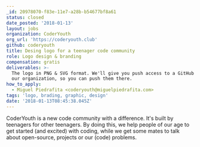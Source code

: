 ```yaml
---
_id: 20978070-f83e-11e7-a28b-b54677bf8a61
status: closed
date_posted: '2018-01-13'
layout: jobs
organization: CoderYouth
org_url: 'https://coderyouth.club'
github: coderyouth
title: Desing logo for a teenager code community
role: Logo design & branding
compensation: gratis
deliverables: >-
  The logo in PNG & SVG format. We'll give you push access to a GitHub repo in
  our organization, so you can push them there.
how_to_apply:
  - Miguel Piedrafita <coderyouth@miguelpiedrafita.com>
tags: 'logo, brading, graphic, design'
date: '2018-01-13T08:45:38.045Z'
---
```

CoderYouth is a new code community with a difference. It's built by teenagers for other teenagers. By doing this, we help people of our age to get started (and excited) with coding, while we get some mates to talk about open-source, projects or our (code) problems.
